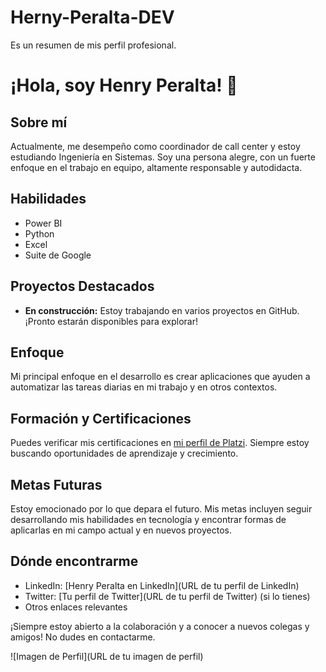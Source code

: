 # Herny-Peralta-DEV
Es un resumen de mis perfil profesional.
# ¡Hola, soy Henry Peralta! 👋

## Sobre mí

Actualmente, me desempeño como coordinador de call center y estoy estudiando Ingeniería en Sistemas. Soy una persona alegre, con un fuerte enfoque en el trabajo en equipo, altamente responsable y autodidacta.

## Habilidades

- Power BI
- Python
- Excel
- Suite de Google

## Proyectos Destacados

- **En construcción:** Estoy trabajando en varios proyectos en GitHub. ¡Pronto estarán disponibles para explorar!

## Enfoque

Mi principal enfoque en el desarrollo es crear aplicaciones que ayuden a automatizar las tareas diarias en mi trabajo y en otros contextos.

## Formación y Certificaciones

Puedes verificar mis certificaciones en [mi perfil de Platzi](https://platzi.com/p/HenryPeraltaDev/). Siempre estoy buscando oportunidades de aprendizaje y crecimiento.

## Metas Futuras

Estoy emocionado por lo que depara el futuro. Mis metas incluyen seguir desarrollando mis habilidades en tecnología y encontrar formas de aplicarlas en mi campo actual y en nuevos proyectos.

## Dónde encontrarme

- LinkedIn: [Henry Peralta en LinkedIn](URL de tu perfil de LinkedIn)
- Twitter: [Tu perfil de Twitter](URL de tu perfil de Twitter) (si lo tienes)
- Otros enlaces relevantes

¡Siempre estoy abierto a la colaboración y a conocer a nuevos colegas y amigos! No dudes en contactarme.

![Imagen de Perfil](URL de tu imagen de perfil)
